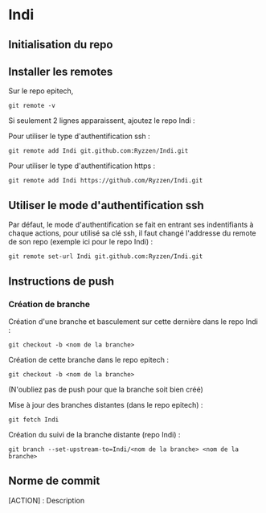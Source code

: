 # Indi

## Initialisation du repo

## Installer les remotes

Sur le repo epitech,

``` git remote -v ```

Si seulement 2 lignes apparaissent, ajoutez le repo Indi :

Pour utiliser le type d'authentification ssh :

 ``` git remote add Indi git.github.com:Ryzzen/Indi.git ```

 Pour utiliser le type d'authentification https :

 ``` git remote add Indi https://github.com/Ryzzen/Indi.git ```

 ## Utiliser le mode d'authentification ssh

 Par défaut, le mode d'authentification se fait en entrant ses indentifiants à chaque actions, pour utilisé sa clé ssh, il faut changé l'addresse du remote de son repo (exemple ici pour le repo Indi) :

 ``` git remote set-url Indi git.github.com:Ryzzen/Indi.git ```

## Instructions de push

### Création de branche

Création d'une branche et basculement sur cette dernière dans le repo Indi :

``` git checkout -b <nom de la branche> ```

Création de cette branche dans le repo epitech :

``` git checkout -b <nom de la branche> ```

(N'oubliez pas de push pour que la branche soit bien créé)

Mise à jour des branches distantes (dans le repo epitech) :

``` git fetch Indi ```

Création du suivi de la branche distante (repo Indi) :

``` git branch --set-upstream-to=Indi/<nom de la branche> <nom de la branche> ```

## Norme de commit

[ACTION] : Description